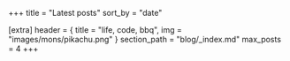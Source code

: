 +++
title = "Latest posts"
sort_by = "date"

[extra]
header = { title = "life, code, bbq", img = "images/mons/pikachu.png" }
section_path = "blog/_index.md"
max_posts = 4
+++

